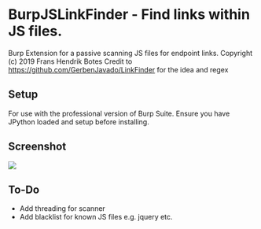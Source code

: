 #  BurpJSLinkFinder - Find links within JS files.
Burp Extension for a passive scanning JS files for endpoint links.
Copyright (c) 2019 Frans Hendrik Botes
Credit to https://github.com/GerbenJavado/LinkFinder for the idea and regex

## Setup
For use with the professional version of Burp Suite. Ensure you have JPython loaded and setup
before installing.


##  Screenshot
![](https://i.imgur.com/DfzweE9.png)

## To-Do
- Add threading for scanner
- Add blacklist for known JS files e.g. jquery etc.
